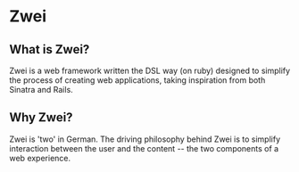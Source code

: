 # Zwei 

## What is Zwei?

Zwei is a web framework written the DSL way (on ruby) designed to simplify the process of creating web applications, taking inspiration from both Sinatra and Rails.

## Why Zwei?

Zwei is 'two' in German. The driving philosophy behind Zwei is to simplify interaction between the user and the content -- the two components of a web experience. 

